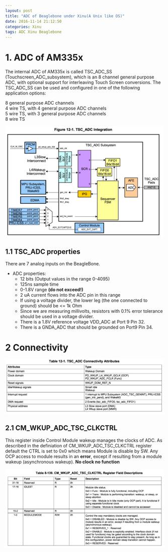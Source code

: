 ```yaml
---
layout: post
title: "ADC of Beaglebone under Xinu(A Unix like OS)"
date: 2016-11-14 21:12:50
categories: Xinu
tags: ADC Xinu Beaglebone
---
```


# 1. ADC of AM335x

The internal ADC of AM335x is called TSC\_ADC\_SS (Touchscreen\_ADC\_subsystem), which is an 8 channel general purpose ADC, with optional support for interleaving Touch Screen conversions. The TSC_ADC_SS can be used and configured in one of the following application options:  

8 general purpose ADC channels  
4 wire TS, with 4 general purpose ADC channels  
5 wire TS, with 3 general purpose ADC channels  
8 wire TS  

[<img src="/images/xinu/beaglebone/ADC.png">]()

## 1.1 TSC_ADC properties

There are 7 analog inputs on the BeagleBone.

* ADC properties:  
    * 12 bits (Output values in the range 0-4095)
    * 125ns sample time
    * 0-1.8V range **(do not exceed!)**
    * 2 uA current flows into the ADC pin in this range
    * If using a voltage divider, the lower leg (the one connected to ground) should be <= 1k Ohm
    * Since we are measuring millivolts, resistors with 0.1% error tolerance should be used in a voltage divider.
    * There is a 1.8V reference voltage VDD_ADC at Port 9 Pin 32.
    * There is a GNDA_ADC that should be grounded on Port9 Pin 34.

# 2 Connectivity 

[<img src="/images/xinu/beaglebone/ADC_connectivity.png">]()

## 2.1 CM\_WKUP\_ADC\_TSC\_CLKCTRL

This register inside Control Module wakeup manages the clocks of ADC. As described in the definiation of CM\_WKUP\_ADC\_TSC\_CLKCTRL register default the CTRL is set to 0x0 which means Module is disable by SW. Any OCP access to
module results in an **error**, except if resulting from a module wakeup
(asynchronous wakeup). **No clock no function**

[<img src="/images/xinu/beaglebone/ADC_CLKCTRL.png">]()
